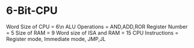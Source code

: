 # 6-Bit-CPU
Word Size of CPU = 6\n
ALU Operations = AND,ADD,ROR
Register Number = 5
Size of RAM = 9
Word size of ISA and RAM = 15
CPU Instructions = Register mode, Immediate mode, JMP,JL
